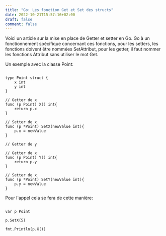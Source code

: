 ```yaml
---
title: "Go: Les fonction Get et Set des structs"
date: 2022-10-21T15:57:16+02:00
draft: false
comment: false
---
```


Voici un article sur la mise en place de Getter et setter en Go. Go à un fonctionnement spécifique concernant ces fonctions, pour les setters, les fonctions doivent être nommées SetAttribut, pour les getter, il faut nommer les fonctions Attribut sans utiliser le mot Get.

Un exemple avec la classe Point:
```golang

type Point struct {
    x int
    y int
}

// Getter de x
func (p Point) X() int{
    return p.x
}

// Setter de x
func (p *Point) SetX(newValue int){
    p.x = newValue
}

// Getter de y

// Getter de x
func (p Point) Y() int{
    return p.y
}

// Setter de x
func (p *Point) SetY(newValue int){
    p.y = newValue
}

```

Pour l'appel cela se fera de cette manière:

```golang

var p Point

p.SetX(5)

fmt.Println(p.X())

```